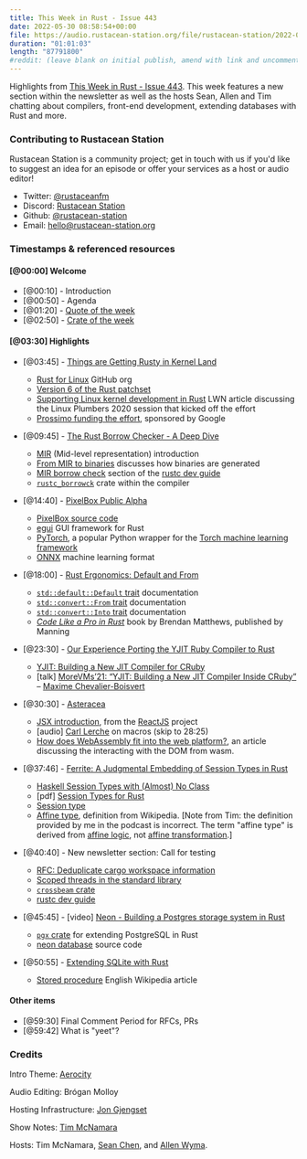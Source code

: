 ```yaml
---
title: This Week in Rust - Issue 443
date: 2022-05-30 08:58:54+00:00
file: https://audio.rustacean-station.org/file/rustacean-station/2022-05-18-twir-443.mp3
duration: "01:01:03"
length: "87791800"
#reddit: (leave blank on initial publish, amend with link and uncomment this line after Reddit thread has been posted)
---
```


Highlights from [This Week in Rust - Issue 443](https://this-week-in-rust.org/blog/2022/05/18/this-week-in-rust-443/). This week features a new section within the newsletter as well as the hosts Sean, Allen and Tim chatting about compilers, front-end development, extending databases with Rust and more.

<!--
The episode introduction goes here.
The first paragraph should ideally be short, and is used in various
places as a "short description" for the episode. Any subsequent
paragraphs show up as "expanded description".
-->

### Contributing to Rustacean Station

<!-- You can probably leave this as-is -->

Rustacean Station is a community project; get in touch with us if you'd like to suggest an idea for an episode or offer your services as a host or audio editor!

- Twitter: [@rustaceanfm](https://twitter.com/rustaceanfm)
- Discord: [Rustacean Station](https://discord.gg/cHc3Gyc)
- Github: [@rustacean-station](https://github.com/rustacean-station/)
- Email: [hello@rustacean-station.org](mailto:hello@rustacean-station.org)

### Timestamps & referenced resources

<!--
In this section, leave timestamped notes of the form:

 - [@HH:MM:SS] - Topic at first timestamp
 - [@HH:MM:SS] - Topic at second timestamp
     - A link to additional material discussed during the preceding topic

-->

#### [@00:00] Welcome

- [@00:10] - Introduction
- [@00:50] - Agenda
- [@01:20] - [Quote of the week](https://lobste.rs/s/vtcocq/c_is_truly_all_we_need_everything_else_is#c_yrcjm1)
- [@02:50] - [Crate of the week](https://crates.io/crates/cargo-supply-chain)

#### [@03:30] Highlights

- [@03:45] - [Things are Getting Rusty in Kernel Land](https://hackaday.com/2022/05/17/things-are-getting-rusty-in-kernel-land/)
  - [Rust for Linux](https://github.com/Rust-for-Linux) GitHub org
  - [Version 6 of the Rust patchset](https://lore.kernel.org/lkml/20220507052451.12890-1-ojeda@kernel.org/)
  - [Supporting Linux kernel development in Rust](https://lwn.net/Articles/829858/) LWN article discussing the Linux Plumbers 2020 session that kicked off the effort
  - [Prossimo funding the effort](https://www.memorysafety.org/initiative/linux-kernel/), sponsored by Google

- [@09:45] - [The Rust Borrow Checker - A Deep Dive](https://www.infoq.com/presentations/rust-borrow-checker/)
  - [MIR](https://rustc-dev-guide.rust-lang.org/mir/index.html) (Mid-level representation) introduction
  - [From MIR to binaries](https://rustc-dev-guide.rust-lang.org/part-5-intro.html) discusses how binaries are generated
  - [MIR borrow check](https://rustc-dev-guide.rust-lang.org/borrow_check.html) section of the [rustc dev guide](https://rustc-dev-guide.rust-lang.org/)
  - [`rustc_borrowck`](https://doc.rust-lang.org/nightly/nightly-rustc/rustc_borrowck/index.html) crate within the compiler

- [@14:40] - [PixelBox Public Alpha](https://www.josephcatrambone.com/?p=1382)
  - [PixelBox source code](https://github.com/JosephCatrambone/pixelbox)
  - [egui](https://github.com/emilk/egui) GUI framework for Rust
  - [PyTorch](https://pytorch.org/), a popular Python wrapper for the [Torch machine learning framework](http://torch.ch/)
  - [ONNX](https://onnx.ai/) machine learning format

- [@18:00] - [Rust Ergonomics: Default and From](https://elijahcaine.me/rust-default-from/)
  - [`std::default::Default` trait](https://doc.rust-lang.org/std/default/trait.Default.html) documentation
  - [`std::convert::From` trait](https://doc.rust-lang.org/std/convert/trait.From.html) documentation
  - [`std::convert::Into` trait](https://doc.rust-lang.org/std/convert/trait.Into.html) documentation
  - [_Code Like a Pro in Rust_](https://www.manning.com/books/code-like-a-pro-in-rust) book by Brendan Matthews, published by Manning

- [@23:30] - [Our Experience Porting the YJIT Ruby Compiler to Rust](https://shopify.engineering/porting-yjit-ruby-compiler-to-rust)
  - [YJIT: Building a New JIT Compiler for CRuby](https://shopify.engineering/yjit-just-in-time-compiler-cruby)
  - [talk] [MoreVMs’21: “YJIT: Building a New JIT Compiler Inside
    CRuby”](https://www.youtube.com/watch?v=vucLAqv7qpc) – [Maxime Chevalier-Boisvert](https://twitter.com/Love2Code)

- [@30:30] - [Asteracea](https://blog.schichler.dev/posts/Asteracea/)
  - [JSX introduction](https://reactjs.org/docs/introducing-jsx.html), from the [ReactJS](https://reactjs.org/) project
  - [audio] [Carl Lerche](https://rustacean-station.org/episode/041-carl-lerche/) on macros (skip to 28:25)
  - [How does WebAssembly fit into the web platform?](https://developer.mozilla.org/en-US/docs/WebAssembly/Concepts#how_does_webassembly_fit_into_the_web_platform), an article discussing the interacting with the DOM from wasm.

- [@37:46] - [Ferrite: A Judgmental Embedding of Session Types in Rust](https://arxiv.org/abs/2205.06921)
  - [Haskell Session Types with (Almost) No Class](https://users.cs.northwestern.edu/~jesse/pubs/haskell-session-types/)
  - [pdf] [Session Types for Rust](https://munksgaard.me/papers/laumann-munksgaard-larsen.pdf)
  - [Session type](https://en.wikipedia.org/wiki/Session_type)
  - [Affine type](https://en.wikipedia.org/wiki/Substructural_type_system#Affine_type_systems), definition from Wikipedia. [Note from Tim: the definition provided by me in the podcast is incorrect. The term "affine type" is derived from [affine logic](https://en.wikipedia.org/wiki/Affine_logic), not [affine transformation](https://en.wikipedia.org/wiki/Affine_transformation).]

- [@40:40] - New newsletter section: Call for testing
  - [RFC: Deduplicate cargo workspace information](https://github.com/rust-lang/rfcs/pull/2906)
  - [Scoped threads in the standard library](https://github.com/rust-lang/rust/issues/93203)
  - [`crossbeam` crate](https://docs.rs/crossbeam/)
  - [rustc dev guide](https://rustc-dev-guide.rust-lang.org/)

- [@45:45] - [video] [Neon - Building a Postgres storage system in Rust](https://www.youtube.com/watch?v=kAQeout-mh8)
  - [`pgx` crate](https://github.com/tcdi/pgx) for extending PostgreSQL in Rust
  - [neon database](https://github.com/neondatabase/neon) source code

- [@50:55] - [Extending SQLite with Rust](https://ricardoanderegg.com/posts/extending-sqlite-with-rust/)
  - [Stored procedure](https://en.wikipedia.org/wiki/Stored_procedure) English Wikipedia article

#### Other items

- [@59:30] Final Comment Period for RFCs, PRs
- [@59:42] What is "yeet"?

### Credits

Intro Theme: [Aerocity](https://twitter.com/AerocityMusic)

Audio Editing: Brógan Molloy

Hosting Infrastructure: [Jon Gjengset](https://twitter.com/jonhoo/)

Show Notes: [Tim McNamara][tim]

Hosts: Tim McNamara, [Sean Chen][sean], and [Allen Wyma][allen].

[allen]: https://twitter.com/allenwyma
[jon]: https://twitter.com/jonhoo
[sean]: https://twitter.com/seanchen1991
[tim]: https://twitter.com/timClicks
